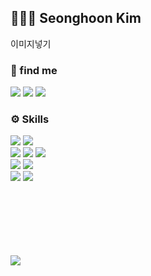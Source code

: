 ## 🧑🏻‍💻 Seonghoon Kim
이미지넣기

<h3>🔗 find me</h3>
<div>
  <a href="mailto:hanrinsa2@naver.com"><img src="https://img.shields.io/badge/Email-03C75A?style=flat-square&logo=Naver&logoColor=white"/></a>
  <a href="https://seonghooony.tistory.com"><img src="https://img.shields.io/badge/Blog-EA5220?style=flat-square&logo=Tistory&logoColor=white"/></a>
  <a href="https://power-strand-7f4.notion.site/Seonghoon-Kim-b9cbf116a58e41cb9879bc509b02c280?pvs=4"><img src="https://img.shields.io/badge/Notion-ffffff?style=flat-square&logo=Notion&logoColor=black"/></a>
</div>

  <h3>⚙️ Skills</h3>
  <div>
    <img src="https://img.shields.io/badge/Swift-FA7343?style=flat-square&logo=Swift&logoColor=white"/>
    <img src="https://img.shields.io/badge/RxSwift-B7178C?style=flat-square&logo=ReactiveX&logoColor=white"/>
    <br>
    <img src="https://img.shields.io/badge/SnapKit-0095BD?style=flat-square"/>
    <img src="https://img.shields.io/badge/Alamofire-D84327?style=flat-square"/>
    <img src="https://img.shields.io/badge/ReactorKit-6EA1E0?style=flat-square"/>
    <br>
    <img src="https://img.shields.io/badge/MVVM-009000?style=flat-square"/>
    <img src="https://img.shields.io/badge/Clean Architecture-80FF00?style=flat-square"/>
    <br>
    <img src="https://img.shields.io/badge/Xcode-147EFB?style=flat-square&logo=Xcode&logoColor=white"/>
    <img src="https://img.shields.io/badge/iOS-000000?style=flat-square&logo=Apple&logoColor=white"/>
  </div>
  
  <br>
  <br>
  <br>
  <br>
  <br>
  <br>
   
  <a href="https://github.com/seonghooony"><img src="https://hits.seeyoufarm.com/api/count/incr/badge.svg?url=https%3A%2F%2Fgithub.com%2Fseonghooony&count_bg=%23E3E5CC&title_bg=%2317A9AE&icon=apple.svg&icon_color=%232AD3B6&title=Visited&edge_flat=false"/></a>






